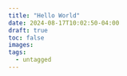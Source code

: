 ```yaml
---
title: "Hello World"
date: 2024-08-17T10:02:50-04:00
draft: true
toc: false
images:
tags:
  - untagged
---
```


